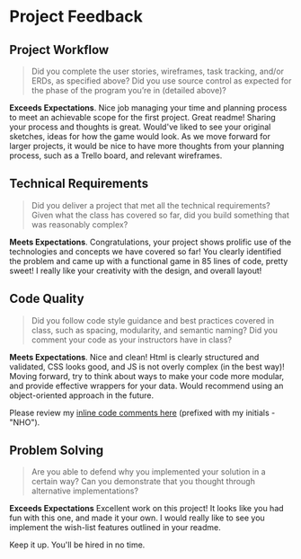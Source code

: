 # Project Feedback

## Project Workflow

>Did you complete the user stories, wireframes, task tracking, and/or ERDs, as specified above? Did you use source control as expected for the phase of the program you’re in (detailed above)?

**Exceeds Expectations**. Nice job managing your time and planning process to meet an achievable scope for the first project. Great readme! Sharing your process and thoughts is great. Would've liked to see your original sketches, ideas for how the game would look. As we move forward for larger projects, it would be nice to have more thoughts from your planning process, such as a Trello board, and relevant wireframes.

## Technical Requirements

>Did you deliver a project that met all the technical requirements? Given what the class has covered so far, did you build something that was reasonably complex?

**Meets Expectations**. Congratulations, your project shows prolific use of the technologies and concepts we have covered so far! You clearly identified the problem and came up with a functional game in 85 lines of code, pretty sweet! I really like your creativity with the design, and overall layout!

## Code Quality

>Did you follow code style guidance and best practices covered in class, such as spacing, modularity, and semantic naming? Did you comment your code as your instructors have in class?

**Meets Expectations**. Nice and clean! Html is clearly structured and validated, CSS looks good, and JS is not overly complex (in the best way)! Moving forward, try to think about ways to make your code more modular, and provide effective wrappers for your data. Would recommend using an object-oriented approach in the future.

 Please review my [inline code comments here](https://github.com/brittonwalker/memory-game/compare/master...nolds9:feedback) (prefixed with my initials - "NHO").


## Problem Solving

>Are you able to defend why you implemented your solution in a certain way? Can you demonstrate that you thought through alternative implementations?

**Exceeds Expectations** Excellent work on this project! It looks like you had fun with this one, and made it your own. I would really like to see you implement the wish-list features outlined in your readme.

Keep it up. You'll be hired in no time.
